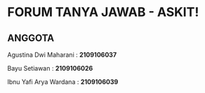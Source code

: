 # FORUM TANYA JAWAB - ASKIT!

## ANGGOTA

Agustina Dwi Maharani : **2109106037**

Bayu Setiawan : **2109106026**

Ibnu Yafi Arya Wardana : **2109106039**